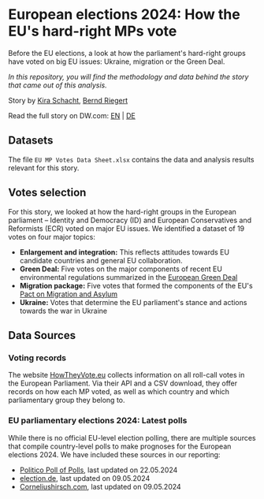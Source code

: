 # European elections 2024: How the EU's hard-right MPs vote

Before the EU elections, a look at how the parliament's hard-right groups have voted on big EU issues: Ukraine, migration or the Green Deal.


*In this repository, you will find the methodology and data behind
the story that came out of this analysis.*

Story by [Kira Schacht](https://www.twitter.com/daten_drang), [Bernd Riegert](https://www.dw.com/de/bernd-riegert/person-18388132)

Read the full story on DW.com: [EN](https://www.dw.com/a-xxx) | [DE](https://www.dw.com/a-xxx)

## Datasets

The file `EU MP Votes Data Sheet.xlsx` contains the data and analysis results relevant for this story.

## Votes selection

For this story, we looked at how the hard-right groups in the European parliament – Identity and Democracy (ID) and European Conservatives and Reformists (ECR) voted on major EU issues. 
We identified a dataset of 19 votes on four major topics:

- **Enlargement and integration:** This reflects attitudes towards EU candidate countries and general EU collaboration.
- **Green Deal:** Five votes on the major components of recent EU environmental regulations summarized in the [European Green Deal](https://commission.europa.eu/strategy-and-policy/priorities-2019-2024/european-green-deal_en)
- **Migration package:** Five votes that formed the components of the EU's [Pact on Migration and Asylum](https://home-affairs.ec.europa.eu/policies/migration-and-asylum/pact-migration-and-asylum_en)
- **Ukraine:** Votes that determine the EU parliament's stance and actions towards the war in Ukraine

## Data Sources

### Voting records

The website [HowTheyVote.eu](https://howtheyvote.eu/) collects information on all roll-call votes in the European Parliament. Via their API and a CSV download, they offer records on how each MP voted, as well as which country and which parliamentary group they belong to.

### EU parliamentary elections 2024: Latest polls

While there is no official EU-level election polling, there are multiple sources that compile country-level polls to make prognoses for the European elections 2024. We have included these sources in our reporting:

- [Politico Poll of Polls](https://www.politico.eu/europe-poll-of-polls/european-parliament-election/), last updated on 22.05.2024
- [election.de](https://www.election.de/cgi-bin/content.pl?url=/img/poll/eu24par_prognose_240509.html), last updated on 09.05.2024 
- [Corneliushirsch.com](https://corneliushirsch.com/eu2024-seat-projection-polls-data-european-parliament/), last updated on 09.05.2024
